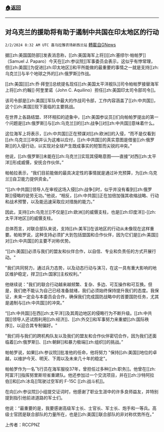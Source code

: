 ###  [:house:返回](README.md)
---


## 对乌克兰的援助将有助于遏制中共国在印太地区的行动
`2/2/2024 8:32 AM UTC 喜马拉雅农场新西兰站` [轉載自GNews](https://gnews.org/articles/2275987)

据[[zh:美国国防部]]发表消息称，[[zh:美国海军上将]][[zh:塞缪尔·帕帕罗]]（Samuel J. Paparo）今天在[[zh:参议院]]军事委员会表示，这似乎有悖常理，但[[zh:美国]]为促进[[zh:印太地区]]和平所能做的最重要的事情之一就是支持[[zh:乌克兰]]与半个地球之外的[[zh:俄罗斯]]作战。

[[zh:美国]][[zh:乔·拜登]]总统提名现任[[zh:美国太平洋舰队]]司令帕帕罗接替海军上将[[zh:约翰]]·阿奎里诺（John C. Aquilino）担任[[zh:美国印太司令部司令]]。

该司令部是[[zh:美国]]军队中最大的作战司令部，工作内容涵盖了[[zh:中共国]]，这个[[zh:美国]]现下面临的主要挑战。

在世界上各路结盟、环环相扣的迹象中，[[zh:美国参议员]]们向帕帕罗提出的第一个问题是[[zh:俄罗斯]]与[[zh:乌克兰]]的[[zh:战争]]对[[zh:中共国]]意味着什么。

这位海军上将表示，[[zh:中共国]]正在预谋对[[zh:欧洲]]的入侵，“而不是仅看到[[zh:乌克兰]]冲突并认为这难以应付，[[zh:中共国]]的真实意图是借鉴[[zh:俄罗斯]]的入侵行动，以实现对全球产生既成事实的短暂而尖锐的冲突。”

他说，[[zh:俄罗斯]]未能在[[zh:乌克兰]]实现其侵略意图——直接“对西[[zh:太平洋]]形成威慑，安抚合作伙伴。”

帕帕拉表示，“我们目前能做的最具决定性的事情就是通过补充预算，为[[zh:乌克兰]]自卫能力提供资金。”

“[[zh:中共国]]领导人在审视这场入侵[[zh:战争]]时，似乎并没有看到[[zh:俄罗斯]]侵略的徒劳无功。”他说，“相反，[[zh:中共国]]正在加倍加强其收缩战略、行动和战术预警，以及能迅速采取应对措施的能力。”

因此，支持[[zh:乌克兰]]不仅是[[zh:欧洲]]的威慑支柱，也是[[zh:印度洋]]-[[zh:太平洋地区]]的威慑支柱。

总体而言，对联合部队来说，支持[[zh:美军]]在该地区的行动从未像现在这样重要。帕帕罗说，这种支持必须扩大到包括盟国和合作伙伴，因为它们是[[zh:美国]]对[[zh:中共国]]的主要不对称优势。

“[[zh:美国]]必须与我们的盟友和伙伴合作，以自信、专业和负责任的方式开展行动。"

"我们共同努力，通过兵力态势，以及动态行动与演习，在这一具有重大影响的地区维护稳定，捍卫[[zh:国家]]主权权利。”

他继续说："我们的联合行动越来越频繁、复杂、多边、可互操作和可互换。但是，我们绝不能认为自己已经准备就绪，我们必须始终保持提升我们的态度。我保证，未来一定会与本委员会合作，确保我们完成国防战略中的首要国防任务，尤其是遏制与[[zh:中共国]]的冲突。”

“[[zh:中共国]]在西[[zh:太平洋]]及其周边地区的侵略行为不断升级。[[zh:中共国]]领导人还试图利用[[zh:经济]]、[[zh:外交]]和军事努力来重塑[[zh:国际秩序]]，以迎合其专制偏好。"

"我们将与我们的跨机构队友以及我们的盟友和合作伙伴密切合作，因为我们还面临着[[zh:俄罗斯]]、[[zh:朝鲜]]和暴力极端[[zh:组织]]的挑战。”

帕帕罗说，如果[[zh:参议院]]批准他的任命，他将努力 "保持[[zh:美国]]地位的卓越，以维护今天、明天、下周以及未来几十年的稳定"。

帕帕罗作为一名飞行员在海军服役37年，曾担任过多种[[zh:职务]]。他曾在[[zh:阿富汗]]指挥努里斯坦省重建队。他还参加过一个交流项目，并在[[zh:沙特阿拉伯]]和[[zh:冰岛]]驾驶过空军的 F-15C [[zh:战斗机]]。 

在向[[zh:参议院]]小组提交证词时，他感谢了职业生涯中的许多良师益友，并特别提到指引他前进道路的军士们。

他说：“最重要的是，我要感谢高级军士长、士官长、军士长、炮手和一等兵。高级士官团是联合部队的力量所在，也是[[zh:美国]]联合部队的非对称优势所在。”

上传者：RCCPNZ
